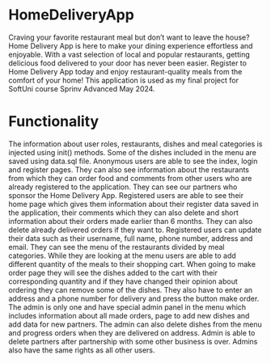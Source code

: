 # HomeDeliveryApp
Craving your favorite restaurant meal but don’t want to leave the house? Home Delivery App is here to make your dining experience effortless and enjoyable. With a vast selection of local and popular restaurants, getting delicious food delivered to your door has never been easier. Register to Home Delivery App today and enjoy restaurant-quality meals from the comfort of your home! This application is used as my final project for SoftUni course Sprinv Advanced May 2024.

# Functionality
The information about user roles, restaurants, dishes and meal categories is injected using init() methods. Some of the dishes included in the menu are saved using data.sql file. 
Anonymous users are able to see the index, login and register pages. They can also see information about the restaurants from which they can order food and comments from other users who are already registered to the application. They can see our partners who sponsor the Home Delivery App. 
Registered users are able to see their home page which gives them information about their register data saved in the application, their comments which they can also delete and short information about their orders made earlier than 6 months. They can also delete already delivered orders if they want to. Registered users can update their data such as their username, full name, phone number, address and email. They can see the menu of the restaurants divided by meal categories. While they are looking at the menu users are able to add different quantity of the meals to their shopping cart. When going to make order page they will see the dishes added to the cart with their corresponding quantity and if they have changed their opinion about ordering they can remove some of the dishes. They also have to enter an address and a phone number for delivery and press the button make order. 
The admin is only one and have special admin panel in the menu which includes information about all made orders, page to add new dishes and add data for new partners. The admin can also delete dishes from the menu and progress orders when they are delivered on address. Admin is able to delete partners after partnership with some other business is over. Admins also have the same rights as all other users.
